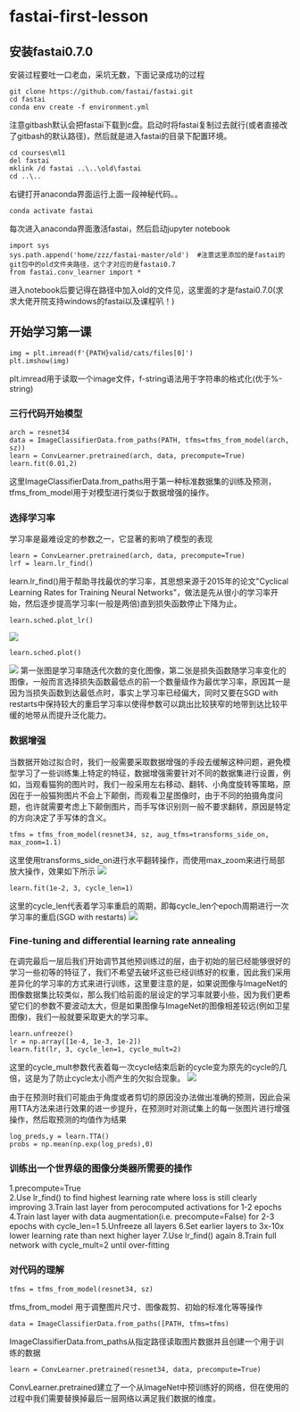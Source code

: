 # fastai-first-lesson
## 安装fastai0.7.0
安装过程要吐一口老血，采坑无数，下面记录成功的过程
```
git clone https://github.com/fastai/fastai.git
cd fastai
conda env create -f environment.yml
```
注意gitbash默认会把fastai下载到c盘。启动时将fastai复制过去就行(或者直接改了gitbash的默认路径)，然后就是进入fastai的目录下配置环境。
```
cd courses\ml1
del fastai
mklink /d fastai ..\..\old\fastai
cd ..\..
```
右键打开anaconda界面运行上面一段神秘代码。。
```
conda activate fastai
```
每次进入anaconda界面激活fastai，然后启动jupyter notebook

```
import sys
sys.path.append('home/zzz/fastai-master/old')  #注意这里添加的是fastai的git包中的old文件夹路径，这个才对应的是fastai0.7
from fastai.conv_learner import *
```
进入notebook后要记得在路径中加入old的文件见，这里面的才是fastai0.7.0(求求大佬开院支持windows的fastai以及课程叭！)

## 开始学习第一课
```
img = plt.imread(f'{PATH}valid/cats/files[0]')
plt.imshow(img)
```
plt.imread用于读取一个image文件，f-string语法用于字符串的格式化(优于%-string)

### 三行代码开始模型
```
arch = resnet34
data = ImageClassifierData.from_paths(PATH, tfms=tfms_from_model(arch, sz))
learn = ConvLearner.pretrained(arch, data, precompute=True)
learn.fit(0.01,2)
```
这里ImageClassifierData.from_paths用于第一种标准数据集的训练及预测，tfms_from_model用于对模型进行类似于数据增强的操作。


### 选择学习率
学习率是最难设定的参数之一，它显著的影响了模型的表现
```
learn = ConvLearner.pretrained(arch, data, precompute=True)
lrf = learn.lr_find()
```
learn.lr_find()用于帮助寻找最优的学习率，其思想来源于2015年的论文"Cyclical Learning Rates for Training Neural Networks"，做法是先从很小的学习率开始，然后逐步提高学习率(一般是两倍)直到损失函数停止下降为止。
```
learn.sched.plot_lr()
```
![](https://github.com/Hanbearhug/fastai-first-lesson/blob/master/%E8%BF%AD%E4%BB%A3%E5%AD%A6%E4%B9%A0%E7%8E%87%E5%9B%BE%E5%83%8F.png)
```
learn.sched.plot()
```
![](https://github.com/Hanbearhug/fastai-first-lesson/blob/master/%E5%AD%A6%E4%B9%A0%E7%8E%87%E6%8D%9F%E5%A4%B1%E5%9B%BE%E5%83%8F.png)
第一张图是学习率随迭代次数的变化图像，第二张是损失函数随学习率变化的图像，一般而言选择损失函数最低点的前一个数量级作为最优学习率，原因其一是因为当损失函数到达最低点时，事实上学习率已经偏大，同时又要在SGD with restarts中保持较大的重启学习率以使得参数可以跳出比较狭窄的地带到达比较平缓的地带从而提升泛化能力。

### 数据增强
当数据开始过拟合时，我们一般需要采取数据增强的手段去缓解这种问题，避免模型学习了一些训练集上特定的特征，数据增强需要针对不同的数据集进行设置，例如，当观看猫狗的图片时，我们一般采用左右移动、翻转、小角度旋转等策略，原因在于一般猫狗图片不会上下颠倒，而观看卫星图像时，由于不同的拍摄角度问题，也许就需要考虑上下颠倒图片，而手写体识别则一般不要求翻转，原因是特定的方向决定了手写体的含义。
```
tfms = tfms_from_model(resnet34, sz, aug_tfms=transforms_side_on, max_zoom=1.1)
```
这里使用transforms_side_on进行水平翻转操作，而使用max_zoom来进行局部放大操作，效果如下所示
![](https://github.com/Hanbearhug/fastai-first-lesson/blob/master/%E6%B0%B4%E5%B9%B3%E7%BF%BB%E8%BD%AC.png)

```
learn.fit(1e-2, 3, cycle_len=1)
```
这里的cycle_len代表着学习率重启的周期，即每cycle_len个epoch周期进行一次学习率的重启(SGD with restarts)
![](https://github.com/Hanbearhug/fastai-first-lesson/blob/master/SGD_with_starts.png)

### Fine-tuning and differential learning rate annealing
在调完最后一层后我们开始调节其他预训练过的层，由于初始的层已经能够很好的学习一些初等的特征了，我们不希望去破坏这些已经训练好的权重，因此我们采用差异化的学习率的方式来进行训练，这里要注意的是，如果说图像与ImageNet的图像数据集比较类似，那么我们给前面的层设定的学习率就要小些，因为我们更希望它们的参数不要波动太大，但是如果图像与ImageNet的图像相差较远(例如卫星图像)，我们一般就要采取更大的学习率。
```
learn.unfreeze()
lr = np.array([1e-4, 1e-3, 1e-2])
learn.fit(lr, 3, cycle_len=1, cycle_mult=2)
```
这里的cycle_mult参数代表着每一次cycle结束后新的cycle变为原先的cycle的几倍，这是为了防止cycle太小而产生的欠拟合现象。
![](https://github.com/Hanbearhug/fastai-first-lesson/blob/master/cycle_mult.png)

由于在预测时我们可能由于角度或者剪切的原因没办法做出准确的预测，因此会采用TTA方法来进行效果的进一步提升，在预测时对测试集上的每一张图片进行增强操作，然后取预测的均值作为结果
```
log_preds,y = learn.TTA()
probs = np.mean(np.exp(log_preds),0)
```
### 训练出一个世界级的图像分类器所需要的操作
1.precompute=True\
2.Use lr_find() to find highest learning rate where loss is still clearly improving
3.Train last layer from perocomputed activations for 1-2 epochs
4.Train last layer with data augmentation(i.e. precompute=False) for 2-3 epochs with cycle_len=1
5.Unfreeze all layers
6.Set earlier layers to 3x-10x lower learning rate than next higher layer
7.Use lr_find() again
8.Train full network with cycle_mult=2 until over-fitting

### 对代码的理解
```
tfms = tfms_from_model(resnet34, sz)
```
tfms_from_model 用于调整图片尺寸、图像裁剪、初始的标准化等等操作
```
data = ImageClassifierData.from_paths([PATH, tfms=tfms)
```
ImageClassifierData.from_paths从指定路径读取图片数据并且创建一个用于训练的数据
```
learn = ConvLearner.pretrained(resnet34, data, precompute=True)
```
ConvLearner.pretrained建立了一个从ImageNet中预训练好的网络，但在使用的过程中我们需要替换掉最后一层网络以满足我们数据的维度。
